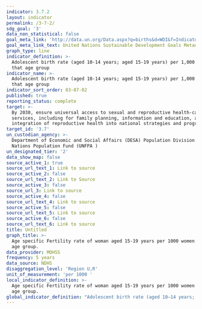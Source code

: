 ```yaml
---
indicator: 3.7.2
layout: indicator
permalink: /3-7-2/
sdg_goal: '3'
data_non_statistical: false
goal_meta_link: 'http://data.un.org/Data.aspx?q=births&d=WDI&f=Indicator_Code%3aSP.ADO.TFRT'
goal_meta_link_text: United Nations Sustainable Development Goals Metadata (PDF 90.8 KB)
graph_type: line
indicator_definition: >-
  Adolescent birth rate (aged 10-14 years; aged 15-19 years) per 1,000 women in
  that age group
indicator_name: >-
  Adolescent birth rate (aged 10-14 years; aged 15-19 years) per 1,000 women in
  that age group
indicator_sort_order: 03-07-02
published: true
reporting_status: complete
target: >-
  By 2030, ensure universal access to sexual and reproductive health-care
  services, including for family planning, information and education, and the
  integration of reproductive health into national strategies and programmes
target_id: '3.7'
un_custodian_agency: >-
  Department of Economic and Social Affairs (DESA) Population Division United
  Nations Population Fund (UNFPA )
un_designated_tier: '2'
data_show_map: false
source_active_1: true
source_url_text_1: Link to source
source_active_2: false
source_url_text_2: Link to Source
source_active_3: false
source_url_3: Link to source
source_active_4: false
source_url_text_4: Link to source
source_active_5: false
source_url_text_5: Link to source
source_active_6: false
source_url_text_6: Link to source
title: Untitled
graph_title: >-
  Age specific Fertility rate of woman aged 15-19 years per 1000 women in that
  age group.
data_provider: MOHSS
frequency: 5 years
data_source: NDHS
disaggregation_level: 'Region U,R'
unit_of_measurement: 'per 1000 '
local_indicator_definition: >-
  Age specific Fertility rate of woman aged 15-19 years per 1000 women in that
  age group.
global_indicator_definition: "Adolescent birth rate (aged 10–14 years; aged 15–19\_years) per 1,000 women in that age group"
---
```

